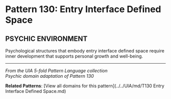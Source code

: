 # Pattern 130: Entry Interface Defined Space

## PSYCHIC ENVIRONMENT

Psychological structures that embody entry interface defined space require inner development that supports personal growth and well-being.

---

*From the UIA 5-fold Pattern Language collection*  
*Psychic domain adaptation of Pattern 130*

**Related Patterns**: [View all domains for this pattern](../../UIA/md/T130 Entry Interface Defined Space.md)